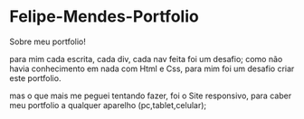 # Felipe-Mendes-Portfolio 

Sobre meu portfolio!


para mim cada escrita, cada div, cada nav feita foi um desafio;
como não havia conhecimento em nada com Html e Css, para mim foi um desafio criar este portfolio.

mas o que mais me peguei tentando fazer, foi o Site responsivo, para caber meu portfolio a qualquer aparelho (pc,tablet,celular);
